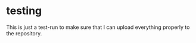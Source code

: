 # testing
This is just a test-run to make sure that I can upload everything properly to the repository. 
